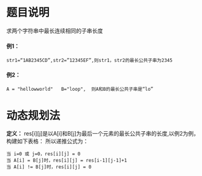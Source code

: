 # 题目说明
求两个字符串中最长连续相同的子串长度
#### 例1：
    str1=“1AB2345CD”,str2=”12345EF”,则str1，str2的最长公共子串为2345
#### 例2：
    A = "hellowworld"   B="loop",  则A和B的最长公共子串是“lo”
# 动态规划法
**定义：** res[i][j]是以A[i]和B[j]为最后一个元素的最长公共子串的长度,以例2为例，构建如下表格：
所以递推公式为：

    当 i=0 或 j=0，res[i][j] = 0
    当 A[i] = B[j]时，res[i][j] = res[i-1][j-1]+1
    当 A[i] != B[j]时，res[i][j] = 0
    
